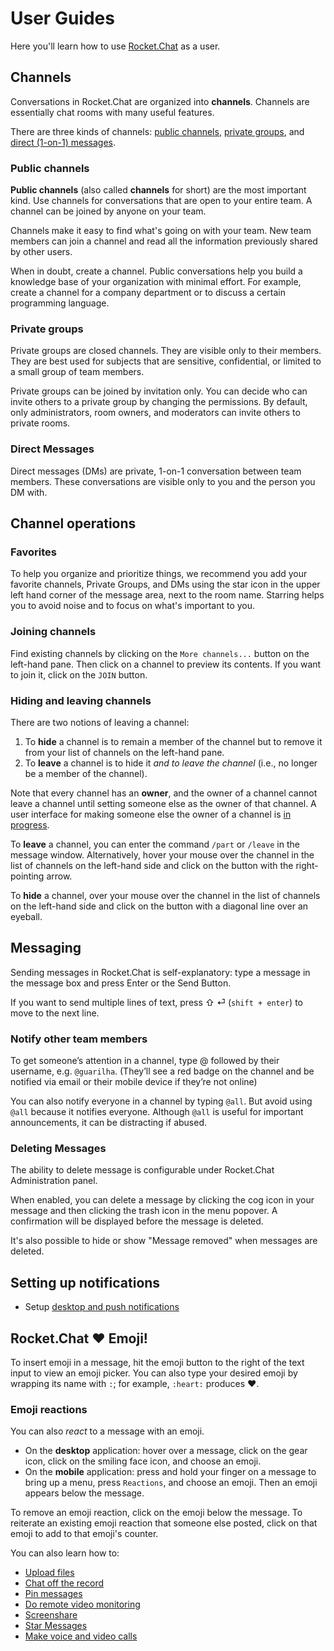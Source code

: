 # User Guides

Here you'll learn how to use [Rocket.Chat](https://rocket.chat/) as a user.

## Channels

Conversations in Rocket.Chat are organized into __channels__. Channels are essentially chat rooms with many useful features. 

There are three kinds of channels: [public channels](Public-channels), [private groups](Private-groups), and [direct (1-on-1) messages](Direct-messages).


### Public channels

**Public channels** (also called **channels** for short) are the most important kind. Use channels for conversations that are open to your entire team. A channel can be joined by anyone on your team. 

Channels make it easy to find what's going on with your team. New team members can join a channel and read all the information previously shared by other users.

When in doubt, create a channel. Public conversations help you build a knowledge base of your organization with minimal effort. For example, create a channel for a company department or to discuss a certain programming language.

### Private groups

Private groups are closed channels. They are visible only to their members. They are best used for subjects that are sensitive, confidential, or limited to a small group of team members.

Private groups can be joined by invitation only. You can decide who can invite others to a private group by changing the permissions. By default, only administrators, room owners, and moderators can invite others to private rooms.

### Direct Messages

Direct messages (DMs) are private, 1-on-1 conversation between team members. These conversations are visible only to you and the person you DM with.

## Channel operations

### Favorites

To help you organize and prioritize things, we recommend you add your favorite channels, Private Groups, and DMs using the star icon in the upper left hand corner of the message area, next to the room name. Starring helps you to avoid noise and to focus on what's important to you.

### Joining channels

Find existing channels by clicking on the `More channels...` button on the left-hand pane. Then click on a channel to preview its contents. If you want to join it, click on the `JOIN` button.

### Hiding and leaving channels

There are two notions of leaving a channel:

1. To **hide** a channel is to remain a member of the channel but to remove it from your list of channels on the left-hand pane. 
1. To **leave** a channel is to hide it _and to leave the channel_ (i.e., no longer be a member of the channel).

Note that every channel has an **owner**, and the owner of a channel cannot leave a channel until setting someone else as the owner of that channel. A user interface for making someone else the owner of a channel is [in progress](https://github.com/RocketChat/Rocket.Chat/issues/3365).

To **leave** a channel, you can enter the command `/part` or `/leave` in the message window. Alternatively, hover your mouse over the channel in the list of channels on the left-hand side and click on the button with the right-pointing arrow. 

To **hide** a channel, over your mouse over the channel in the list of channels on the left-hand side and click on the button with a diagonal line over an eyeball.

## Messaging

Sending messages in Rocket.Chat is self-explanatory: type a message in the message box and press Enter or the Send Button.

If you want to send multiple lines of text, press &#x21E7; &#x23ce; (`shift + enter`) to move to the next line.

### Notify other team members

To get someone’s attention in a channel, type @ followed by their username, e.g. `@guarilha`. (They’ll see a red badge on the channel and be notified via email or their mobile device if they’re not online)

You can also notify everyone in a channel by typing `@all`. But avoid using `@all` because it notifies everyone. Although `@all` is useful for important announcements, it can be distracting if abused.

### Deleting Messages

The ability to delete message is configurable under Rocket.Chat Administration panel.

When enabled, you can delete a message by clicking the cog icon in your message and then clicking the trash icon in the menu popover. A confirmation will be displayed before the message is deleted.

It's also possible to hide or show "Message removed" when messages are deleted.

## Setting up notifications
- Setup [desktop and push notifications](Notifications)

## Rocket.Chat ❤ Emoji!

To insert emoji in a message, hit the emoji button to the right of the text input to view an emoji picker. You can also type your desired emoji by wrapping its name with `:`; for example, `:heart:` produces :heart:.

### Emoji reactions

You can also _react_ to a message with an emoji. 
+ On the **desktop** application: hover over a message, click on the gear icon, click on the smiling face icon, and choose an emoji.
+ On the **mobile** application: press and hold your finger on a message to bring up a menu, press `Reactions`, and choose an emoji.
Then an emoji appears below the message. 

To remove an emoji reaction, click on the emoji below the message. To reiterate an existing emoji reaction that someone else posted, click on that emoji to add to that emoji's counter.

You can also learn how to:

- [Upload files](File%20Uploads/)
- [Chat off the record](Off-The-Record/)
- [Pin messages](Pinning%20Messages/)
- [Do remote video monitoring](Remote%20Video%20Monitoring/)
- [Screenshare](Screensharing/)
- [Star Messages](Starring%20Messages/)
- [Make voice and video calls](Voice%20and%20video%20calls/)
